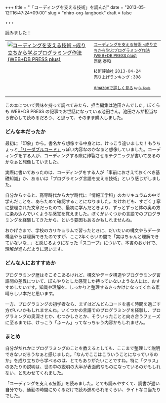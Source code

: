 +++
title = "「コーディングを支える技術」を読んだ"
date = "2013-05-12T16:47:24+09:00"
slug = "nhiro-org-langbook"
draft = false

+++

<p>読みました！</p>
<table  border="0" cellpadding="5">
<tr>
<td valign="top"><a href="http://www.amazon.co.jp/exec/obidos/ASIN/477415654X/cameralady-22/ref=nosim/" target="_top"><img src="http://ecx.images-amazon.com/images/I/51nXP3TKXVL._SL160_.jpg" border="0" alt="コーディングを支える技術 ~成り立ちから学ぶプログラミング作法 (WEB+DB PRESS plus)" /></a></td>
<td valign="top"><font size="-1"><a href="http://www.amazon.co.jp/exec/obidos/ASIN/477415654X/cameralady-22/ref=nosim/" target="_top">コーディングを支える技術 ~成り立ちから学ぶプログラミング作法 (WEB+DB PRESS plus)</a><br />西尾 泰和 </p>
<p>技術評論社  2013-04-24<br />売り上げランキング : 398</p>
<p><a href="http://www.amazon.co.jp/exec/obidos/ASIN/477415654X/cameralady-22/ref=nosim/" target="_top">Amazonで詳しく見る</a></font><font size="-2"> by <a href="http://www.goodpic.com/mt/aws/index.html" >G-Tools</a></font></td>
</tr>
</table>
<p>この本について興味を持って調べてみたら、担当編集は池田さんでした。ぼくらも WEB+DB PRESS の記事でお世話になっている池田さん。池田さんが担当なら安心して読めるだろう、と思って、そのまま購入しました。</p>
<h3>どんな本だったか</h3>
<p>最初に「印象」から。書名から想像する中身とは、けっこう違いました！もうちょっと<a href="http://june29.jp/2012/07/14/the-art-of-readable-code/" title="「リーダブルコード」を読んだ - 準二級.jp">「リーダブルコード」</a>っぽい内容なのかなぁと想像していました。コーディングをする人が、コーディングする際に炸裂させるテクニックが書いてあるのかなぁと想像していました。</p>
<p>実際に書いてあったのは、コーディングをする人が「事前におさえておくべき基礎知識」か、あるいは「プログラミング言語を支える技術」という感じがしました。</p>
<p>自分からすると、高専時代から大学時代に「情報工学科」のカリキュラムの中で学んだことを、あらためて確認することになりました。だけれども、すごく丁寧に整理された文章だったので、最初に学んだときより、ずっとずっと体の奥の方に染み込んでいくような感覚を覚えました。ぼくがいくつかの言語でのプログラミングを経験してきたから、という要因もあるかもしれませんね。</p>
<p>おかげさまで、学校のカリキュラムで習ったときに、だいたいの構文やらデータ構造やらは理解できたのですが、ここ2年くらいの間で「実はちゃんと理解できていないな…」と感じるようになった「スコープ」について、本書のおかげで、理解が進んだように思います。</p>
<h3>どんな人におすすめか</h3>
<p>プログラミング歴はそこそこあるけれど、構文やデータ構造やプログラミング言語間の差異について、ぼんやりとした感覚しか持っていないような人には、おすすめしたいです。知識や理解を、しっかりと整理するきっかけになってくれる素晴らしい本だと思います。</p>
<p>一方、プログラミングの初学者なら、まずはどんどんコードを書く時間を過ごす方がいいかもしれませんね。いくつかの言語でのプログラミングを経験し、プログラミングの奥深さとか、むつかしさとか、そういったことと向き合うフェーズに至るまでは、けっこう「ふーん」ってなっちゃう内容かもしれません。</p>
<h3>まとめ</h3>
<p>自分がだれかにプログラミングのことを教えるとしても、ここまで整理して説明できないだろうなぁと感じました。「なんでここはこういうことになっているのか」を成り立ちから学べるのは、とてもありがたいことですね。特に「クラス」のあたりの説明は、世の中の説明の大半が表面的なものになっているのかもしれない、と思わせてくれました。</p>
<p>「コーディングを支える技術」を読みました。とても読みやすくて、読書が遅い自分でも、通勤の時間にめくるだけで読み進められるくらい、ライトな口当たりでした。</p>
